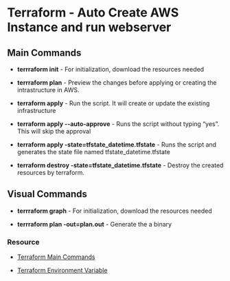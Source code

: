 # Terraform - Auto Create AWS Instance and run webserver

## Main Commands

- **terrraform init** - For initialization, download the resources needed

- **terrraform plan** - Preview the changes before applying or creating the intrastructure in AWS.

- **terraform apply** - Run the script. It will create or update the existing infrastructure

- **terraform apply --auto-approve** - Runs the script without typing “yes”. This will skip the approval

- **terraform apply -state=tfstate_datetime.tfstate** - Runs the script and generates the state file named tfstate_datetime.tfstate

- **terraform destroy -state=tfstate_datetime.tfstate** - Destroy the created resources by terraform.

## Visual Commands

- **terrraform graph** - For initialization, download the resources needed

- **terrraform plan -out=plan.out** - Generate the a binary

### Resource

- [Terraform Main Commands](https://developer.hashicorp.com/terraform/cli/commands)

- [Terraform Environment Variable](https://developer.hashicorp.com/terraform/cli/config/environment-variables)
